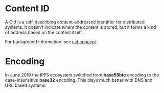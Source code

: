 # Content ID

A [Cid](xref:Ipfs.Cid) is a self-describing content-addressed identifier for distributed systems. It doesn't indicate *where* 
the content is stored, but it forms a kind of address based on the content itself. 

For background information, see [cid concept](https://docs.ipfs.io/guides/concepts/cid/).

# Encoding

In June 2019 the IPFS ecosystem switched from **base58btc** encoding
to the case-insensitive **base32** encoding. This plays much
better with DNS and URL based systems.
